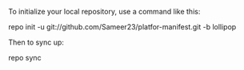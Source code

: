 To initialize your local repository, use a command like this:

repo init -u git://github.com/Sameer23/platfor-manifest.git -b lollipop

Then to sync up:

repo sync
